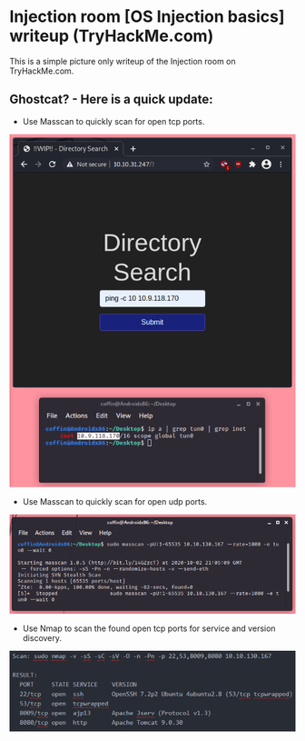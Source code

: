 # Injection room [OS Injection basics] writeup (TryHackMe.com)
This is a simple picture only writeup of the Injection room on TryHackMe.com.

## Ghostcat? - Here is a quick update:
- Use Masscan to quickly scan for open tcp ports. 

![github-small](https://github.com/Slowpoke079/Public-Writeups/blob/main/Injection-box_TryHackMe/Pictures/1.png)

- Use Masscan to quickly scan for open udp ports.

![github-small](https://github.com/Slowpoke079/Public-Writeups/blob/main/Tomghost-box_TryHackMe/Pictures/Ghostcat%20Writeup/1%20scanning/2.png)

- Use Nmap to scan the found open tcp ports for service and version discovery.

![github-small](https://github.com/Slowpoke079/Public-Writeups/blob/main/Tomghost-box_TryHackMe/Pictures/Ghostcat%20Writeup/1%20scanning/3.png)

